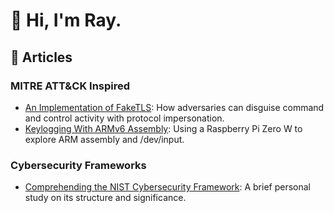 # 👋 Hi, I'm Ray. 

## 📝 Articles

### MITRE ATT&CK Inspired

- [An Implementation of FakeTLS](https://medium.com/@raykaryshyn/an-implementation-of-faketls-85b94f496d72): How adversaries can disguise command and control activity with protocol impersonation.
- [Keylogging With ARMv6 Assembly](https://medium.com/@raykaryshyn/keylogging-with-armv6-assembly-40edcf5bd0ff): Using a Raspberry Pi Zero W to explore ARM assembly and /dev/input.

### Cybersecurity Frameworks

- [Comprehending the NIST Cybersecurity Framework](https://medium.com/@raykaryshyn/comprehending-the-nist-cybersecurity-framework-1d6b5cd4ff3a): A brief personal study on its structure and significance.

<!--
**RayKaryshyn/RayKaryshyn** is a ✨ _special_ ✨ repository because its `README.md` (this file) appears on your GitHub profile.

Here are some ideas to get you started:

- 🔭 I’m currently working on ...
- 🌱 I’m currently learning ...
- 👯 I’m looking to collaborate on ...
- 🤔 I’m looking for help with ...
- 💬 Ask me about ...
- 📫 How to reach me: ...
- 😄 Pronouns: ...
- ⚡ Fun fact: ...
-->
